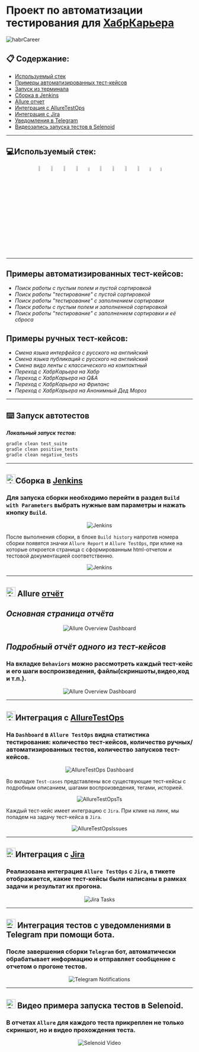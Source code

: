 # Проект по автоматизации тестирования для [ХабрКарьера](https://career.habr.com/)

<img alt="habrCareer" src="src/media/screenshots/habrCareerMainPage.jpg">


## :clipboard: Содержание:
* <a href="#tools">Используемый стек</a>
* <a href="#cases">Примеры автоматизированных тест-кейсов</a>
* <a href="#console">Запуск из терминала</a>
* <a href="#jenkins">Сборка в Jenkins</a>
* <a href="#allure">Allure отчет</a>
* <a href="#allureTestOps">Интеграция с AllureTestOps</a>
* <a href="#jiraTasks">Интеграция c Jira</a>
* <a href="#telegram">Уведомления в Telegram</a>
* <a href="#selenoid">Видеозапись запуска тестов в Selenoid</a>


____
<a id="tools"></a>
## :computer:<a name="Используемый стек">**Используемый стек:**</a>

<p align="center">
<a href="https://www.java.com/"><img width="6%" title="Java" src="src/media/logo/java-original.svg"></a>
<a href="https://selenide.org/"><img width="6%" title="Selenide" src="src/media/logo/Selenide.svg"></a>
<a href="https://aerokube.com/selenoid/"><img width="6%" title="Selenoid" src="src/media/logo/Selenoid.svg"></a>
<a href="https://github.com/allure-framework/allure2"><img width="6%" title="Allure Report" src="src/media/logo/Allure.svg"></a>
<a href="https://qameta.io/"><img width="5%" title="Allure TestOps" src="src/media/logo/Allure_TO.svg"></a>
<a href="https://gradle.org/"><img width="6%" title="Gradle" src="src/media/logo/gradle-plain-wordmark.svg"></a>
<a href="https://github.com/"><img width="6%" title="GitHub" src="src/media/logo/github-original-wordmark.svg"></a>
<a href="https://www.jenkins.io/"><img width="6%" title="Jenkins" src="src/media/logo/jenkins-original.svg"></a>
<a href="https://web.telegram.org/a/"><img width="6%" title="Telegram" src="src/media/logo/Telegram.svg"></a>
<a href="https://www.atlassian.com/ru/software/jira/"><img width="5%" title="Jira" src="src/media/logo/Jira.svg"></a>
<a href="https://www.atlassian.com/ru/software/jira/"><img width="5%" title="Jira" src="src/media/logo/JUnit5.svg"></a>
</p>

____
<a id="cases"></a>
## <a name="Примеры автоматизированных тест-кейсов">**Примеры автоматизированных тест-кейсов:**</a>
-  *Поиск работы c пустым полем и пустой сортировкой*
-  *Поиск работы "тестирование" c пустой сортировкой*
-  *Поиск работы \"тестирование\" с заполнением сортировки*
-  *Поиск работы c пустым полем и заполненной сортировкой*
-  *Поиск работы "тестирование" с заполнением сортировки и её сброса*

## <a name="Примеры ручных тест-кейсов">**Примеры ручных тест-кейсов:**</a>
-  *Смена языка интерфейса с русского на английский*
-  *Смена языка публикаций с русского на английский*
-  *Смена вида ленты с классического на компактный*
-  *Переход с ХабрКарьера на Хабр*
-  *Переход с ХабрКарьера на Q&A*
-  *Переход с ХабрКарьера на Фриланс*
-  *Переход с ХабрКарьера на Анонимный Дед Мороз*

____

<a id="console"></a>
## :keyboard: Запуск автотестов


***Локальный запуск тестов:***
```bash  
gradle clean test_suite
gradle clean positive_tests
gradle clean negative_tests
```
____
<a id="jenkins"></a>
## <img alt="Jenkins" height="25" src="src/media/logo/jenkins-original.svg" width="25"/></a><a name="Сборка"></a>Сборка в [Jenkins](https://jenkins.autotests.cloud/job/portfolio_example_habr_career_jenkins_test/)</a>
### **Для запуска сборки необходимо перейти в раздел `Build with Parameters` выбрать нужные вам параметры и нажать кнопку `Build`.**
<p align="center">  
<img title="Jenkins" src="src/media/screenshots/jenkinsBuild.jpg" alt="Jenkins"/>
</p>
После выполнения сборки, в блоке <code>Build history</code> напротив номера сборки появятся значки <code>Allure Report</code> и <code>Allure TestOps</code>, при клике на которые откроется страница с сформированным html-отчетом и тестовой документацией соответственно.


<p align="center">   
<img title="JenkinsBuild" src="src/media/screenshots/historyJenkins.jpg" alt="Jenkins"/></a>
</p>

____

<a id="allure"></a>
## <img src="src/media/logo/Allure.svg" width="25" height="25"  alt="Allure"/></a> Allure <a target="_blank" href="https://jenkins.autotests.cloud/job/portfolio_example_habr_career_jenkins_test/allure/">отчёт</a>

## *Основная страница отчёта*

<p align="center">  
<img title="Allure Overview Dashboard" src="src/media/screenshots/allureReportMain.jpg">  
</p>  

## *Подробный отчёт одного из тест-кейсов*
### **На вкладке <code>Behaviors</code> можно рассмотреть каждый тест-кейс и его шаги воспроизведения, файлы(скриншоты,видео,код и т.п.).**
<p align="center">  
<img title="Allure Overview Dashboard" src="src/media/screenshots/allureReportsTK.jpg">  
</p>

____


<a id="allureTestOps"></a>
## <img alt="AllureTestOps" height="25" src="src/media/logo/Allure_TO.svg" width="25"/></a><a name="Интеграция AllureTO"></a>Интеграция с [AllureTestOps](https://allure.autotests.cloud/project/3884/dashboards)</a>
### **На `Dashboard` в `Allure TestOps` видна статистика тестирования: количество тест-кейсов, количество ручных/автоматизированных тестов, количество запусков тест-кейсов.**
<p align="center">  
<img title="AllureTestOps Dashboard" src="src/media/screenshots/allureTestOpsDashBoard.jpg">
</p>

Во вкладке <code>Test-cases</code> представлены все существующие тест-кейсы с подробным описанием, шагами воспроизведения, тегами, историей.

<p align="center">   
<img title="AllureTestOpsTS" src="src/media/screenshots/allureTestOpsTestSuite.jpg" alt="AllureTestOpsTs">
</p>

Каждый тест-кейс имеет интеграцию с <code>Jira</code>. При клике на линк, мы попадем на задачу тест-кейса в <code>Jira</code>.

<p align="center">   
<img title="AllureTestOpsTS" src="src/media/screenshots/allureTestOpsIssues.jpg" alt="AllureTestOpsIssues">
</p>


____


<a id="jiraTasks"></a>
## <img alt="jiraTask" height="25" src="src/media/logo/Jira.svg" width="25"/></a><a name="Интеграция Jira"></a>Интеграция с [Jira](https://jira.autotests.cloud/browse/HOMEWORK-1010)</a>
### **Реализована интеграция `Allure TestOps` с `Jira`, в тикете отображается, какие тест-кейсы были написаны в рамках задачи и результат их прогона.**
<p align="center">  
<img title="Jira Tasks" src="src/media/screenshots/jiraMainTask.jpg">
</p>

____

<a id="telegram"></a>
## <img title="Telegram" width="25" height="25" src="src/media/logo/Telegram.svg"> Интеграция тестов с уведомлениями в Telegram при помощи бота.
### **После завершения сборки <code>Telegram</code> бот, автоматически обрабатывает информацию и отправляет сообщение с отчетом о прогоне тестов.**

<p align="center">
<img title="Telegram Notifications" src="src/media/screenshots/telegramBotInfo.jpg">
</p>


____

<a id="selenoid"></a>
## <img title="Selenoid" width="25" height="25" src="src/media/logo/Selenoid.svg"> Видео примера запуска тестов в Selenoid.
### **В отчетах <code>Allure</code> для каждого теста прикреплен не только скриншот, но и видео прохождения теста.**
<p align="center">
<img title="Selenoid Video" src="src/media/screenshots/videoTestHabrCareer.gif">
</p>
